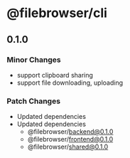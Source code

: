 # @filebrowser/cli

## 0.1.0

### Minor Changes

- support clipboard sharing
- support file downloading, uploading

### Patch Changes

- Updated dependencies
- Updated dependencies
  - @filebrowser/backend@0.1.0
  - @filebrowser/frontend@0.1.0
  - @filebrowser/shared@0.1.0
